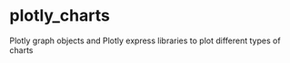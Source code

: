 # plotly_charts
Plotly graph objects and Plotly express libraries to plot different types of charts

